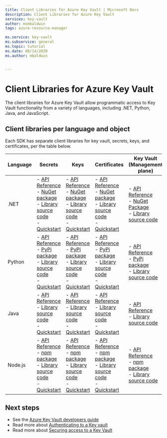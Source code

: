```yaml
---
title: Client Libraries for Azure Key Vault | Microsoft Docs
description: Client Libraries for Azure Key Vault
services: key-vault
author: msmbaldwin
tags: azure-resource-manager

ms.service: key-vault
ms.subservice: general
ms.topic: tutorial
ms.date: 08/14/2020
ms.author: mbaldwin


---
```


# Client Libraries for Azure Key Vault

The client libraries for Azure Key Vault allow programmatic access to Key Vault functionality from a variety of languages, including .NET, Python, Java, and JavaScript.

## Client libraries per language and object

Each SDK has separate client libraries for key vault, secrets, keys, and certificates, per the table below.

| Language | Secrets | Keys | Certificates | Key Vault (Management plane) |
|--|--|--|--|--|
| .NET | - [API Reference](/dotnet/api/azure.security.keyvault.secrets)<br>- [NuGet package](https://www.nuget.org/packages/Azure.Security.KeyVault.Secrets/)<br>- [Library source code](https://github.com/Azure/azure-sdk-for-net/tree/master/sdk/keyvault/Azure.Security.KeyVault.Secrets)<br>- [Quickstart](../secrets/quick-create-net.md) | - [API Reference](/dotnet/api/azure.security.keyvault.keys)<br>- [NuGet package](https://www.nuget.org/packages/Azure.Security.KeyVault.Keys/)<br>- [Library source code](https://github.com/Azure/azure-sdk-for-net/tree/master/sdk/keyvault/Azure.Security.KeyVault.Keys)<br>- [Quickstart](../keys/quick-create-net.md) | - [API Reference](/dotnet/api/azure.security.keyvault.certificates)<br>- [NuGet package](https://www.nuget.org/packages/Azure.Security.KeyVault.Certificates/)<br>- [Library source code](https://github.com/Azure/azure-sdk-for-net/tree/master/sdk/keyvault/Azure.Security.KeyVault.Certificates)<br>- [Quickstart](../certificates/quick-create-net.md) | - [API Reference](/dotnet/api/microsoft.azure.management.keyvault)<br>- [NuGet Package](https://www.nuget.org/packages/Microsoft.Azure.Management.KeyVault/)<br> - [Library source code](https://github.com/Azure/azure-sdk-for-net/tree/master/sdk/keyvault/Microsoft.Azure.Management.KeyVault)|
| Python| - [API Reference](/python/api/overview/azure/keyvault-secrets-readme)<br>- [PyPi package](https://pypi.org/project/azure-keyvault-secrets/)<br>- [Library source code](https://github.com/Azure/azure-sdk-for-python/tree/master/sdk/keyvault/azure-keyvault-secrets)<br>- [Quickstart](../secrets/quick-create-python.md) |- [API Reference](/python/api/overview/azure/keyvault-keys-readme)<br>- [PyPi package](https://pypi.org/project/azure-keyvault-keys/)<br>- [Library source code](https://github.com/Azure/azure-sdk-for-python/tree/master/sdk/keyvault/azure-keyvault-keys)<br>- [Quickstart](../keys/quick-create-python.md) | - [API Reference](/python/api/overview/azure/keyvault-certificates-readme)<br>- [PyPi package](https://pypi.org/project/azure-keyvault-certificates/)<br>- [Library source code](https://github.com/Azure/azure-sdk-for-python/tree/master/sdk/keyvault/azure-keyvault-certificates)<br>- [Quickstart](../certificates/quick-create-python.md) | - [API Reference](/python/api/azure-mgmt-keyvault/azure.mgmt.keyvault)<br> - [PyPi package](https://pypi.org/project/azure-mgmt-keyvault/)<br> - [Library source code](https://github.com/Azure/azure-sdk-for-python/tree/master/sdk/keyvault/azure-mgmt-keyvault)|
| Java | - [API Reference](https://azuresdkdocs.blob.core.windows.net/$web/java/azure-security-keyvault-secrets/4.2.0/index.html)<br>- [Library source code](https://github.com/Azure/azure-sdk-for-java/tree/master/sdk/keyvault/azure-security-keyvault-secrets)<br>- [Quickstart](../secrets/quick-create-java.md) |- [API Reference](https://azuresdkdocs.blob.core.windows.net/$web/java/azure-security-keyvault-keys/4.2.0/index.html)<br>- [Library source code](https://github.com/Azure/azure-sdk-for-java/tree/master/sdk/keyvault/azure-security-keyvault-keys)<br>- [Quickstart](../keys/quick-create-java.md) | - [API Reference](https://azuresdkdocs.blob.core.windows.net/$web/java/azure-security-keyvault-certificates/4.1.0/index.html)<br>- [Library source code](https://github.com/Azure/azure-sdk-for-java/tree/master/sdk/keyvault/azure-security-keyvault-certificates)<br>- [Quickstart](../certificates/quick-create-java.md) |- [API Reference](/java/api/com.microsoft.azure.management.keyvault)<br>- [Library source code](https://github.com/Azure/azure-sdk-for-java/tree/master/sdk/keyvault/mgmt-v2016_10_01)|
| Node.js | - [API Reference](/javascript/api/@azure/keyvault-secrets/)<br>- [npm package](https://www.npmjs.com/package/@azure/keyvault-secrets)<br>- [Library source code](https://github.com/Azure/azure-sdk-for-js/tree/master/sdk/keyvault/keyvault-secrets)<br>- [Quickstart](../secrets/quick-create-node.md) |- [API Reference](/javascript/api/@azure/keyvault-keys/)<br>- [npm package](https://www.npmjs.com/package/@azure/keyvault-keys)<br>- [Library source code](https://github.com/Azure/azure-sdk-for-js/tree/master/sdk/keyvault/keyvault-keys)<br>- [Quickstart](../keys/quick-create-node.md)| - [API Reference](/javascript/api/@azure/keyvault-certificates/)<br>- [npm package](https://www.npmjs.com/package/@azure/keyvault-certificates)<br>- [Library source code](https://github.com/Azure/azure-sdk-for-js/tree/master/sdk/keyvault/keyvault-certificates)<br>- [Quickstart](../certificates/quick-create-node.md) |  - [API Reference](/javascript/api/@azure/arm-keyvault/)<br>- [npm package](https://www.npmjs.com/package/@azure/arm-keyvault)<br>- [Library source code](https://github.com/Azure/azure-sdk-for-js/tree/master/sdk/keyvault/arm-keyvault)

## Next steps

- See the [Azure Key Vault developers guide](developers-guide.md)
- Read more about [Authenticating to a Key vault](authentication.md)
- Read more about [Securing access to a Key Vault](security-features.md)
